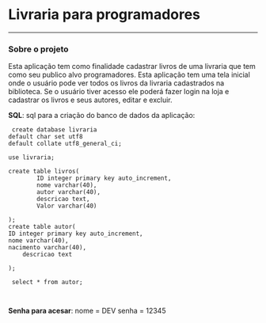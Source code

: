 # Livraria para programadores
-------------------------------------------------

 
### Sobre o projeto

Esta aplicação tem como finalidade cadastrar livros de uma livraria que tem como seu publico alvo programadores. Esta aplicação tem uma tela inicial onde o usuário pode ver todos os livros da livraria cadastrados na biblioteca. Se o usuário tiver acesso ele poderá fazer login na loja e cadastrar os livros e seus autores, editar e excluir.  

 
 
 
**SQL**: sql para a criação do banco de dados da aplicação: 


```
 create database livraria
default char set utf8
default collate utf8_general_ci;

use livraria;

create table livros(
        ID integer primary key auto_increment,
	    nome varchar(40),
	    autor varchar(40),
	    descricao text,
        Valor varchar(40)

);
create table autor(
ID integer primary key auto_increment,
nome varchar(40),
nacimento varchar(40),
    descricao text

);

 select * from autor;



```
**Senha para acesar**: nome = DEV senha = 12345 


